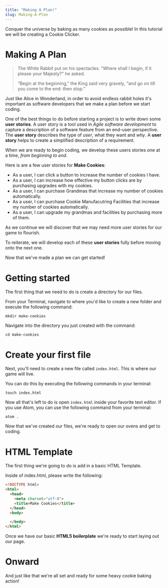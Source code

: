 ```yaml
---
title: "Making A Plan!"
slug: Making-A-Plan
---
```


Conquer the universe by baking as many cookies as possible!
In this tutorial we will be creating a Cookie Clicker.

# Making A Plan
<blockquote>
The White Rabbit put on his spectacles. “Where shall I begin, if it please your Majesty?” he asked.

“Begin at the beginning,” the King said very gravely, “and go on till you come to the end: then stop.”
</blockquote>
Just like Alice in Wonderland, in order to avoid endless rabbit holes it's important as software developers that we make a plan before we start coding.

One of the best things to do before starting a project is to write down some **user stories**. A user story is a tool used in *Agile software development* to capture a description of a software feature from an end-user perspective. The **user story** describes the type of *user*, what they want and *why*. A **user story** helps to create a simplified description of a requirement.

When we are ready to begin coding, we develop these users stories one at a time, *from beginning to end*.

Here is are a few user stories for **Make Cookies**:

- As a user, I can click a button to increase the number of cookies I have.
- As a user, I can increase how effective my button clicks are by purchasing upgrades with my cookies.
- As a user, I can purchase Grandmas that increase my number of cookies automatically.
- As a user, I can purchase Cookie Manufacutring Facilities that increase my number of cookies automatically.
- As a user, I can upgrade my grandmas and facilities by purchasing more of them.

As we continue we will discover that we may need more user stories for our game to flourish.

To reiterate, we will develop each of these **user stories** fully before moving onto the next one.

Now that we've made a plan we can get started!

# Getting started

The first thing that we need to do is create a directory for our files.

From your Terminal, navigate to where you'd like to create a new folder and execute the following command:

```
mkdir make-cookies
```

Navigate into the directory you just created with the command:

```
cd make-cookies
```

# Create your first file

Next, you'll need to create a new file called ```index.html```. This is where our game will live.

You can do this by executing the following commands in your terminal:
```
touch index.html
```

Now all that's left to do is open ```index.html``` inside your favorite text editor. If you use Atom, you can use the following command from your terminal:

```
atom .
```

Now that we've created our files, we're ready to open our ovens and get to coding.

# HTML Template

The first thing we're going to do is add in a basic HTML Template.

Inside of index.html, please write the following:

```html
<!DOCTYPE html>
<html>
  <head>
    <meta charset="utf-8">
    <title>Make Cookies</title>
  </head>
  <body>

  </body>
</html>
```
Once we have our basic **HTML5 boilerplate** we're ready to start laying out our page.

# Onward

And just like that we're all set and ready for some heavy cookie baking action!
